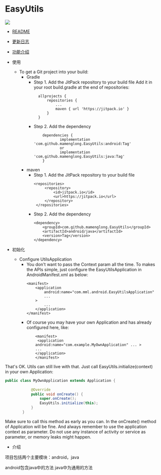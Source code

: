 # EasyUtils
[![](https://jitpack.io/v/mamenglong/EasyUtils.svg)](https://jitpack.io/#mamenglong/EasyUtils)
- [README](README.md)
- [更新日志](UPDATE_LOG.md)
- [功能介绍](FUNCTION.md)
- 使用
  - To get a Git project into your build:
    - Gradle
      -   Step 1. Add the JitPack repository to your build file Add it
          in your root build.gradle at the end of repositories:
           ```
             allprojects {
                 repositories {
                     ...
                     maven { url 'https://jitpack.io' }
                 }
             }
           ``` 
        - Step 2. Add the dependency
            ```
                dependencies {
                        implementation 'com.github.mamenglong.EasyUtils:android:Tag'
                        or
                        implementation 'com.github.mamenglong.EasyUtils:java:Tag'
                }
            ```    
    - maven
      - Step 1. Add the JitPack repository to your build file 
          ```
          <repositories>
               <repository>
                   <id>jitpack.io</id>
                   <url>https://jitpack.io</url>
               </repository>
           </repositories>
          ```
      -  Step 2. Add the dependency 
          ``` 
          <dependency>
              <groupId>com.github.mamenglong.EasyUtils</groupId>
              <artifactId>android/java</artifactId>
              <version>Tag</version>
          </dependency>
          ```

- 初始化 
  - Configure UtilsApplication 
    - You don't want to pass the Context param all the time. To makes
      the APIs simple, just configure the EasyUtilsApplication in
      AndroidManifest.xml as below:
        ```
        <manifest>
            <application
                android:name="com.mml.android.EasyUtilsApplication"
                ...
            >
                ...
            </application>
        </manifest>
        ```
    - Of course you may have your own Application and has already
      configured here, like:
        ``` 
            <manifest>
             <application
            android:name="com.example.MyOwnApplication" ... > 
            ... 
            </application>
            </manifest> 
        ``` 
That's OK. Utils can still live with that. Just call
EasyUtils.initialize(context) in your own Application: 
 ```java
 public class MyOwnApplication extends Application {
         
             @Override
             public void onCreate() {
                 super.onCreate();
                 EasyUtils.initialize(this);
             }
         }
 ```
  Make sure to call this method as early as you can. In the
 onCreate() method of Application will be fine. And always remember to
 use the application context as parameter. Do not use any instance of
 activity or service as parameter, or memory leaks might happen.

- 介绍 

项目包括两个主要模块：android，java 

android包含java中的方法 java中为通用的方法
